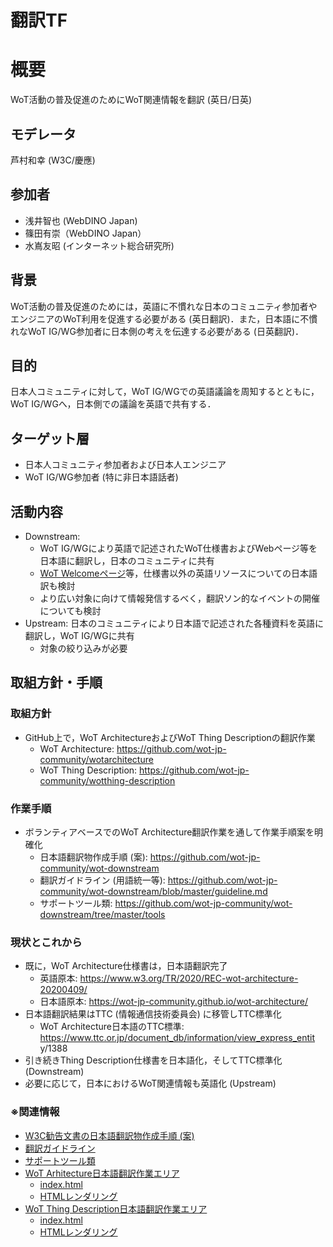 # 翻訳TF

# 概要
WoT活動の普及促進のためにWoT関連情報を翻訳 (英日/日英)

## モデレータ
芦村和幸 (W3C/慶應)

## 参加者
* 浅井智也 (WebDINO Japan)
* 篠田有崇（WebDINO Japan）
* 水嶌友昭 (インターネット総合研究所)

## 背景
WoT活動の普及促進のためには，英語に不慣れな日本のコミュニティ参加者やエンジニアのWoT利用を促進する必要がある (英日翻訳)．また，日本語に不慣れなWoT IG/WG参加者に日本側の考えを伝達する必要がある (日英翻訳)．

## 目的
日本人コミュニティに対して，WoT IG/WGでの英語議論を周知するとともに，WoT IG/WGへ，日本側での議論を英語で共有する．

## ターゲット層
* 日本人コミュニティ参加者および日本人エンジニア
* WoT IG/WG参加者 (特に非日本語話者)

## 活動内容
* Downstream:
  * WoT IG/WGにより英語で記述されたWoT仕様書およびWebページ等を日本語に翻訳し，日本のコミュニティに共有
  * [WoT Welcomeページ](https://www.w3.org/WoT/)等，仕様書以外の英語リソースについての日本語訳も検討
  * より広い対象に向けて情報発信するべく，翻訳ソン的なイベントの開催についても検討
* Upstream: 日本のコミュニティにより日本語で記述された各種資料を英語に翻訳し，WoT IG/WGに共有
  * 対象の絞り込みが必要

## 取組方針・手順
### 取組方針
* GitHub上で，WoT ArchitectureおよびWoT Thing Descriptionの翻訳作業
  * WoT Architecture: https://github.com/wot-jp-community/wotarchitecture
  * WoT Thing Description: https://github.com/wot-jp-community/wotthing-description

### 作業手順
* ボランティアベースでのWoT Architecture翻訳作業を通して作業手順案を明確化
  * 日本語翻訳物作成手順 (案): https://github.com/wot-jp-community/wot-downstream
  * 翻訳ガイドライン (用語統一等): https://github.com/wot-jp-community/wot-downstream/blob/master/guideline.md
  * サポートツール類: https://github.com/wot-jp-community/wot-downstream/tree/master/tools

### 現状とこれから
* 既に，WoT Architecture仕様書は，日本語翻訳完了
  * 英語原本: https://www.w3.org/TR/2020/REC-wot-architecture-20200409/
  * 日本語原本: https://wot-jp-community.github.io/wot-architecture/
* 日本語翻訳結果はTTC (情報通信技術委員会) に移管しTTC標準化
  * WoT Architecture日本語のTTC標準: https://www.ttc.or.jp/document_db/information/view_express_entit
y/1388
* 引き続きThing Description仕様書を日本語化，そしてTTC標準化 (Downstream)
* 必要に応じて，日本におけるWoT関連情報も英語化 (Upstream)

### ※関連情報
* [W3C勧告文書の日本語翻訳物作成手順 (案)](https://github.com/wot-jp-community/wot-downstream)
* [翻訳ガイドライン](https://github.com/wot-jp-community/wot-downstream/blob/master/guideline.md)
* [サポートツール類](https://github.com/wot-jp-community/wot-downstream/tree/master/tools)
* [WoT Arhitecture日本語翻訳作業エリア](https://github.com/wot-jp-community/wot-architecture)
    * [index.html](https://github.com/wot-jp-community/wot-architecture/blob/master/index.html)
    * [HTMLレンダリング](https://wot-jp-community.github.io/wot-architecture/index.html)
* [WoT Thing Description日本語翻訳作業エリア](https://github.com/wot-jp-community/wot-thing-description)
    * [index.html](https://github.com/wot-jp-community/wot-thing-description/blob/main/index.html)
    * [HTMLレンダリング](https://wot-jp-community.github.io/wot-thing-description/index.html) 

